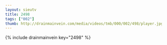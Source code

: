 ```yaml
--- 
layout: sieutv
title: 2498
tags: ["002"]
thumb: http://drainmainvein.com/media/videos/tmb/000/002/498/player.jpg
---
```

{% include drainmainvein key="2498" %} 
